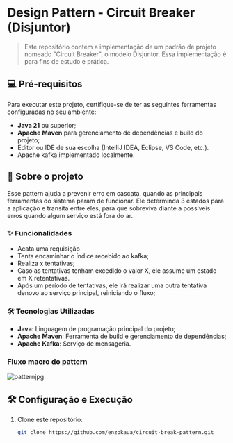 # Design Pattern - Circuit Breaker (Disjuntor)

> Este repositório contém a implementação de um padrão de projeto nomeado "Circuit Breaker", o modelo Disjuntor. Essa implementação é para fins de estudo e prática.

## 💻 Pré-requisitos

Para executar este projeto, certifique-se de ter as seguintes ferramentas configuradas no seu ambiente:

- **Java 21** ou superior;
- **Apache Maven** para gerenciamento de dependências e build do projeto;
- Editor ou IDE de sua escolha (IntelliJ IDEA, Eclipse, VS Code, etc.).
- Apache kafka implementado localmente.

## 🚀 Sobre o projeto

Esse pattern ajuda a prevenir erro em cascata, quando as principais ferramentas do sistema param de funcionar. 
Ele determinda 3 estados para a aplicação e transita entre eles, para que sobreviva diante a possíveis erros quando algum 
serviço está fora do ar.

### ✨ Funcionalidades

- Acata uma requisição
- Tenta encaminhar o índice recebido ao kafka;
- Realiza x tentativas;
- Caso as tentativas tenham excedido o valor X, ele assume um estado em X retentativas.
- Após um período de tentativas, ele irá realizar uma outra tentativa denovo ao serviço principal, reiniciando o fluxo;

### 🛠️ Tecnologias Utilizadas

- **Java**: Linguagem de programação principal do projeto;
- **Apache Maven**: Ferramenta de build e gerenciamento de dependências;
- **Apache Kafka**: Serviço de mensageria.

### Fluxo macro do pattern

 ![patternjpg](https://github.com/user-attachments/assets/2cf9e0c1-8d9e-41fa-b690-641297333de6)

## 🛠️ Configuração e Execução

1. Clone este repositório:
   ```bash
   git clone https://github.com/enzokaua/circuit-break-pattern.git
